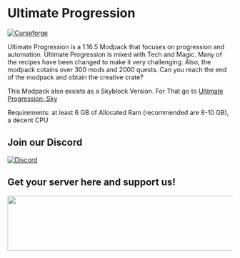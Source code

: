 # Ultimate Progression

[![Curseforge](http://cf.way2muchnoise.eu/full_515664_downloads.svg)](https://www.curseforge.com/minecraft/modpacks/ultimate-progression)

Ultimate Progression is a 1.16.5 Modpack that focuses on progression and automation. Ultimate Progression is mixed with Tech and Magic. Many of the recipes have been changed to make it very challenging. Also, the modpack cotains over 300 mods and 2000 quests. Can you reach the end of the modpack and obtain the creative crate?

This Modpack also exsists as a Skyblock Version. For That go to <a href="https://www.curseforge.com/minecraft/modpacks/ultimate-progression-sky">Ultimate Progression: Sky</a>

Requirements: at least 6 GB of Allocated Ram (recommended are 8-10 GB), a decent CPU

## Join our Discord

[![Discord](https://discord.com/assets/e4923594e694a21542a489471ecffa50.svg)](https://discord.gg/g8vzcVSdMe)

## Get your server here and support us!

<a href="https://www.bisecthosting.com/ULTIMATEPROGRESS?r=githubup"><img src="https://www.bisecthosting.com/images/CF/Ultimate%20Progression/bh_up_promo.png" width="780" height="123" border="0"></a>
